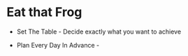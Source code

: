 # Eat that Frog

* Set The Table - Decide exactly what you want to achieve

* Plan Every Day In Advance - 